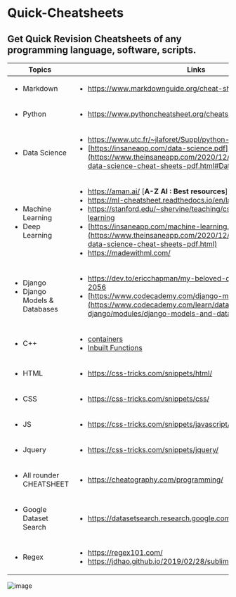 # Quick-Cheatsheets
## Get Quick Revision Cheatsheets of any programming language, software, scripts.

| Topics | Links |
| ------------ | ----- |
|<ul> <li>Markdown</li> </ul>|<ul> <li>https://www.markdownguide.org/cheat-sheet/</li> </ul>|
|<ul> <li>Python</li> </ul>|<ul> <li>https://www.pythoncheatsheet.org/cheatsheet/comprehensions</li> </ul>|
|<ul> <li>Data Science</li> </ul> | <ul> <li>https://www.utc.fr/~jlaforet/Suppl/python-cheatsheets.pdf</li> <li>[https://insaneapp.com/data-science.pdf](https://www.theinsaneapp.com/2020/12/machine-learning-and-data-science-cheat-sheets-pdf.html#Data-Science-Cheat-Sheet)</li> </ul>|
|<ul> <li>Machine Learning</li> <li>Deep Learning</li> </ul>| <ul> <li>https://aman.ai/          [**A-Z AI : Best resources**]</li> <li>https://ml-cheatsheet.readthedocs.io/en/latest/</li> <li>https://stanford.edu/~shervine/teaching/cs-229/cheatsheet-deep-learning</li> <li>[https://insaneapp.com/machine-learning.pdf](https://www.theinsaneapp.com/2020/12/machine-learning-and-data-science-cheat-sheets-pdf.html)</li> <li>https://madewithml.com/</li> </ul>|
|<ul> <li>Django</li> <li>Django Models & Databases</li> </ul> | <ul> <li>https://dev.to/ericchapman/my-beloved-django-cheat-sheet-2056</li> <li>[https://www.codecademy.com/django-models-and-databases](https://www.codecademy.com/learn/data-in-django/modules/django-models-and-databases/cheatsheet)</li> </ul>|
|<ul> <li>C++</li> </ul> | <ul><li> [containers](https://github.com/gibsjose/cpp-cheat-sheet/blob/master/Data%20Structures%20and%20Algorithms.md)</li> <li>[Inbuilt Functions](https://medium.com/logicalbee/c-stl-algorithms-cheat-sheet-d92f986abe14)</li></ul> |
|<ul><li> HTML</li></ul>|<ul><li> https://css-tricks.com/snippets/html/</li></ul>|
|<ul><li> CSS</li></ul>|<ul><li> https://css-tricks.com/snippets/css/</li></ul>|
|<ul><li> JS</li></ul>|<ul><li> https://css-tricks.com/snippets/javascript/</li></ul>|
|<ul><li> Jquery</li></ul>|<ul><li> https://css-tricks.com/snippets/jquery/</li></ul>|
| <ul> <li>All rounder CHEATSHEET</li> </ul> | <ul> <li>https://cheatography.com/programming/</li> </ul>|
|<ul> <li>Google Dataset Search</li> </ul>|<ul> <li>https://datasetsearch.research.google.com/</li> </ul>|
|<ul><li>Regex</li></ul>|<ul><li>https://regex101.com/</li> <li>https://jdhao.github.io/2019/02/28/sublime_text_regex_cheat_sheet/</li></ul>|



![image](https://user-images.githubusercontent.com/85562020/210081016-b0149902-3d7e-4e02-a324-d096e9848041.png)
